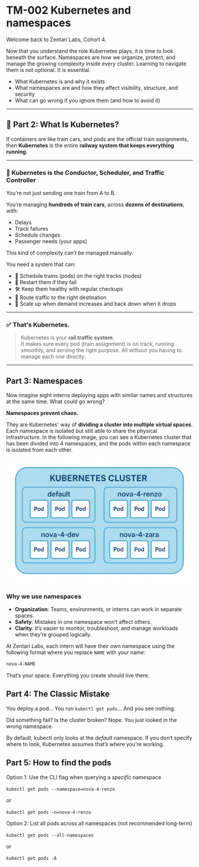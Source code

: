 # TM-002 Kubernetes and namespaces

Welcome back to Zentari Labs, Cohort 4.

Now that you understand the role Kubernetes plays, it is time to look beneath the surface.
Namespaces are how we organize, protect, and manage the growing complexity inside every cluster.
Learning to navigate them is not optional. It is essential.


- What Kubernetes is and why it exists  
- What namespaces are and how they affect visibility, structure, and security  
- What can go wrong if you ignore them (and how to avoid it)

---

## 🚦 Part 2: What Is Kubernetes?

If containers are like train cars, and pods are the official train assignments, then **Kubernetes** is the entire **railway system that keeps everything running**.

---

### 🧠 Kubernetes is the Conductor, Scheduler, and Traffic Controller

You’re not just sending one train from A to B.

You’re managing **hundreds of train cars**, across **dozens of destinations**, with:

- Delays
- Track failures
- Schedule changes
- Passenger needs (your apps)

This kind of complexity can’t be managed manually.  

You need a system that can:

- 🚂 Schedule trains (pods) on the right tracks (nodes)
- 🔁 Restart them if they fail
- 🛠️ Keep them healthy with regular checkups
- 📍 Route traffic to the right destination
- 🧱 Scale up when demand increases and back down when it drops

---

### ✅ That's Kubernetes.

> Kubernetes is your **rail traffic system**.  
> It makes sure every pod (train assignment) is on track, running smoothly, and serving the right purpose. All without you having to manage each one directly.

---

## Part 3: Namespaces

Now imagine eight interns deploying apps with similar names and structures at the same time. What could go wrong?

**Namespaces prevent chaos.**

They are Kubernetes' way of **dividing a cluster into multiple virtual spaces**. Each namespace is isolated but still able to share the physical infrastructure. In the following image, you can see a Kubernetes cluster that has been divided into 4 namespaces, and the pods within each namespace is isolated from each other.

![An image display 4 namespaces in a cluster](../assets/tm-001/namespaces.jpg)

### Why we use namespaces
- **Organization**: Teams, environments, or interns can work in separate spaces.
- **Safety**: Mistakes in one namespace won’t affect others.
- **Clarity**: It’s easier to monitor, troubleshoot, and manage workloads when they’re grouped logically.

At Zentari Labs, each intern will have their own namespace using the following format where you replace `NAME` with your name:

```bash
nova-4-NAME
```

That’s your space. Everything you create should live there.

## Part 4: The Classic Mistake

You deploy a pod…
You run `kubectl get pods`…
And you see nothing.

Did something fail? Is the cluster broken?
Nope. You just looked in the wrong namespace.

By default, kubectl only looks at the *default* namespace. If you don’t specify where to look, Kubernetes assumes that’s where you’re working.

## Part 5: How to find the pods
Option 1: Use the CLI flag when querying a *specific* namespace

`kubectl get pods --namespace=nova-4-renzo`

or

`kubectl get pods -n=nova-4-renzo`

Option 2: List all pods across all namespaces (not recommended long-term)

`kubectl get pods --all-namespaces`

or

`kubectl get pods -A`